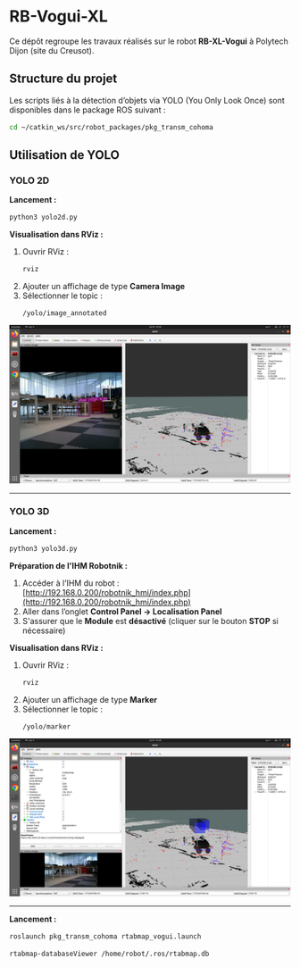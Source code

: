 # RB-Vogui-XL

Ce dépôt regroupe les travaux réalisés sur le robot **RB-XL-Vogui** à Polytech Dijon (site du Creusot).

## Structure du projet

Les scripts liés à la détection d’objets via YOLO (You Only Look Once) sont disponibles dans le package ROS suivant :

```bash
cd ~/catkin_ws/src/robot_packages/pkg_transm_cohoma
```

## Utilisation de YOLO

### YOLO 2D

**Lancement :**
```bash
python3 yolo2d.py
```

**Visualisation dans RViz :**
1. Ouvrir RViz :
   ```bash
   rviz
   ```
2. Ajouter un affichage de type **Camera Image**
3. Sélectionner le topic :
   ```
   /yolo/image_annotated
   ```

![Exemple YOLO 2D](images/yolo3d_result.png)

---

### YOLO 3D

**Lancement :**
```bash
python3 yolo3d.py
```

**Préparation de l'IHM Robotnik :**
1. Accéder à l’IHM du robot :  
   [http://192.168.0.200/robotnik_hmi/index.php](http://192.168.0.200/robotnik_hmi/index.php)
2. Aller dans l’onglet **Control Panel → Localisation Panel**
3. S'assurer que le **Module** est **désactivé** (cliquer sur le bouton **STOP** si nécessaire)

**Visualisation dans RViz :**
1. Ouvrir RViz :
   ```bash
   rviz
   ```
2. Ajouter un affichage de type **Marker**
3. Sélectionner le topic :
   ```
   /yolo/marker
   ```

![Exemple YOLO 3D](images/yolo2d_result.png)

---

**Lancement :**
```bash
roslaunch pkg_transm_cohoma rtabmap_vogui.launch
```

```bash
rtabmap-databaseViewer /home/robot/.ros/rtabmap.db
```


